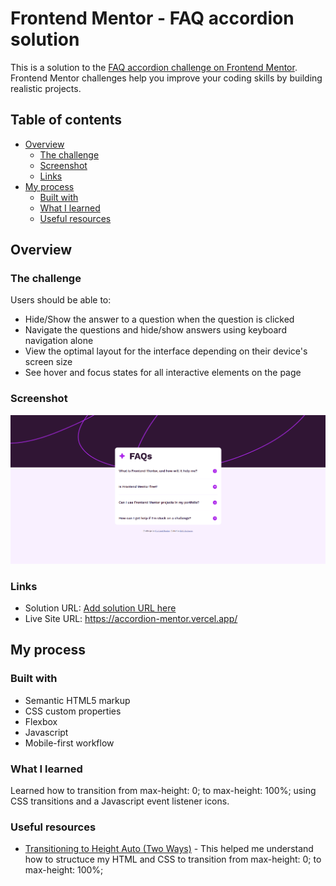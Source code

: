 # Frontend Mentor - FAQ accordion solution

This is a solution to the [FAQ accordion challenge on Frontend Mentor](https://www.frontendmentor.io/challenges/faq-accordion-wyfFdeBwBz). Frontend Mentor challenges help you improve your coding skills by building realistic projects.

## Table of contents

- [Overview](#overview)
  - [The challenge](#the-challenge)
  - [Screenshot](#screenshot)
  - [Links](#links)
- [My process](#my-process)
  - [Built with](#built-with)
  - [What I learned](#what-i-learned)
  - [Useful resources](#useful-resources)

## Overview

### The challenge

Users should be able to:

- Hide/Show the answer to a question when the question is clicked
- Navigate the questions and hide/show answers using keyboard navigation alone
- View the optimal layout for the interface depending on their device's screen size
- See hover and focus states for all interactive elements on the page

### Screenshot

![](./screenshot.png)

### Links

- Solution URL: [Add solution URL here](https://your-solution-url.com)
- Live Site URL: https://accordion-mentor.vercel.app/

## My process

### Built with

- Semantic HTML5 markup
- CSS custom properties
- Flexbox
- Javascript
- Mobile-first workflow

### What I learned

Learned how to transition from max-height: 0; to max-height: 100%; using CSS transitions and a Javascript event listener icons.

### Useful resources

- [Transitioning to Height Auto (Two Ways)](https://keithjgrant.com/posts/2023/04/transitioning-to-height-auto/) - This helped me understand how to structuce my HTML and CSS to transition from max-height: 0; to max-height: 100%;
